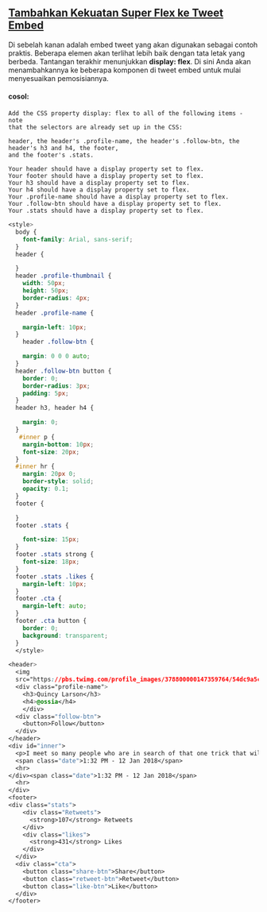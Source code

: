 ## [Tambahkan Kekuatan Super Flex ke Tweet Embed](https://learn.freecodecamp.org/responsive-web-design/css-flexbox/add-flex-superpowers-to-the-tweet-embed)

Di sebelah kanan adalah embed tweet yang akan digunakan sebagai contoh praktis. Beberapa elemen akan terlihat lebih baik dengan tata letak yang berbeda. Tantangan terakhir menunjukkan **display: flex**. Di sini Anda akan menambahkannya ke beberapa komponen di tweet embed untuk mulai menyesuaikan pemosisiannya.

#### cosol:

```
Add the CSS property display: flex to all of the following items - note 
that the selectors are already set up in the CSS:

header, the header's .profile-name, the header's .follow-btn, the header's h3 and h4, the footer, 
and the footer's .stats.

Your header should have a display property set to flex.
Your footer should have a display property set to flex.
Your h3 should have a display property set to flex.
Your h4 should have a display property set to flex.
Your .profile-name should have a display property set to flex.
Your .follow-btn should have a display property set to flex.
Your .stats should have a display property set to flex.
```

```css
<style>
  body {
    font-family: Arial, sans-serif;
  }
  header {

  }
  header .profile-thumbnail {
    width: 50px;
    height: 50px;
    border-radius: 4px;
  }
  header .profile-name {

    margin-left: 10px;
  }
    header .follow-btn {

    margin: 0 0 0 auto;
  }
  header .follow-btn button {
    border: 0;
    border-radius: 3px;
    padding: 5px;
  }
  header h3, header h4 {

    margin: 0;
  }
   #inner p {
    margin-bottom: 10px;
    font-size: 20px;
  }
  #inner hr {
    margin: 20px 0;
    border-style: solid;
    opacity: 0.1;
  }
  footer {

  }
  footer .stats {

    font-size: 15px;
  }
  footer .stats strong {
    font-size: 18px;
  }
  footer .stats .likes {
    margin-left: 10px;
  }
  footer .cta {
    margin-left: auto;
  }
  footer .cta button {
    border: 0;
    background: transparent;
  }
  </style>

<header>
  <img
  src="https://pbs.twimg.com/profile_images/378800000147359764/54dc9a5c34e912f34db8662d53d16a39_400x400.png" alt="Quincy Larson's profile picture" class="profile-thumbnail">
  <div class="profile-name">
    <h3>Quincy Larson</h3>
    <h4>@ossia</h4>
    </div>
  <div class="follow-btn">
    <button>Follow</button>
  </div>
</header>
<div id="inner">
  <p>I meet so many people who are in search of that one trick that will help them work smart. Even if you work smart, you still have to work hard.</p>
  <span class="date">1:32 PM - 12 Jan 2018</span>
  <hr>
</div><span class="date">1:32 PM - 12 Jan 2018</span>
  <hr>
</div>
<footer>
<div class="stats">
    <div class="Retweets">
      <strong>107</strong> Retweets
    </div>
    <div class="likes">
      <strong>431</strong> Likes
    </div>
  </div>
  <div class="cta">
    <button class="share-btn">Share</button>
    <button class="retweet-btn">Retweet</button>
    <button class="like-btn">Like</button>
  </div>
</footer>
```



